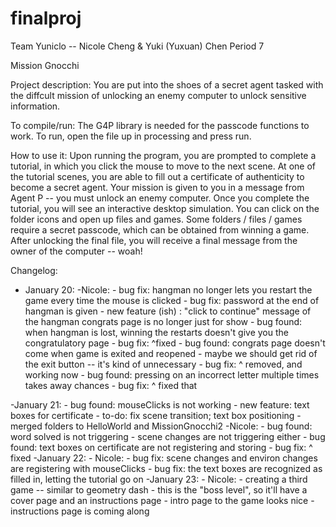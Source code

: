 # finalproj
Team Yuniclo -- Nicole Cheng & Yuki (Yuxuan) Chen
Period 7

Mission Gnocchi

Project description:
You are put into the shoes of a secret agent tasked with the diffcult mission of unlocking an enemy computer to unlock sensitive information.

To compile/run:
The G4P library is needed for the passcode functions to work. To run, open the file up in processing and press run.

How to use it:
Upon running the program, you are prompted to complete a tutorial, in which you click the mouse to move to the next scene. 
At one of the tutorial scenes, you are able to fill out a certificate of authenticity to become a secret agent.
Your mission is given to you in a message from Agent P -- you must unlock an enemy computer. 
Once you complete the tutorial, you will see an interactive desktop simulation. 
You can click on the folder icons and open up files and games.
Some folders / files / games require a secret passcode, which can be obtained from winning a game.
After unlocking the final file, you will receive a final message from the owner of the computer -- woah!

Changelog:
- January 20:
	-Nicole:
            - bug fix: hangman no longer lets you restart the game every time the mouse is clicked
			- bug fix: password at the end of hangman is given
			- new feature (ish) : "click to continue" message of the hangman congrats page is no longer just for show
			- bug found: when hangman is lost, winning the restarts doesn't give you the congratulatory page
			- bug fix: ^fixed
			- bug found: congrats page doesn't come when game is exited and reopened
				- maybe we should get rid of the exit button -- it's kind of unnecessary
			- bug fix: ^ removed, and working now
			- bug found: pressing on an incorrect letter multiple times takes away chances
			- bug fix: ^ fixed that
			
-January 21:
			- bug found: mouseClicks is not working
			- new feature: text boxes for certificate
			- to-do: fix scene transition; text box positioning
			- merged folders to HelloWorld and MissionGnocchi2
	-Nicole:
			- bug found: word solved is not triggering
			- scene changes are not triggering either
			- bug found: text boxes on certificate are not registering and storing
			- bug fix: ^ fixed
-January 22:
	- Nicole:
			- bug fix: scene changes and environ changes are registering with mouseClicks
			- bug fix: the text boxes are recognized as filled in, letting the tutorial go on
-January 23:
	- Nicole:
			- creating a third game -- similar to geometry dash
			- this is the "boss level", so it'll have a cover page and an instructions page
			- intro page to the game looks nice
			- instructions page is coming along